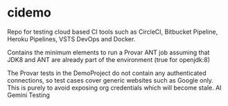 # cidemo
Repo for testing cloud based CI tools such as CircleCI, Bitbucket Pipeline, Heroku Pipelines, VSTS DevOps and Docker.

Contains the minimum elements to run a Provar ANT job assuming that JDK8 and ANT are already part of the environment (true for openjdk:8)

The Provar tests in the DemoProject do not contain any authenticated connections, so test cases cover generic websites such as Google only. This is purely to avoid exposing org credentials which will become stale.
AI Gemini Testing
